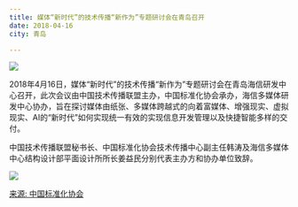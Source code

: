 ```yaml
---
title: 媒体“新时代”的技术传播“新作为”专题研讨会在青岛召开
date: 2018-04-16 
city: 青岛

---
```

![](http://www.china-cas.org/u/cms/www/201804/23104005fwrb.png)

2018年4月16日，媒体“新时代”的技术传播“新作为”专题研讨会在青岛海信研发中心召开，此次会议由中国技术传播联盟主办，中国标准化协会承办，海信多媒体研发中心协办，旨在探讨媒体由纸张、多媒体跨越式的向着富媒体、增强现实、虚拟现实、AI的“新时代”如何实现统一有效的实现信息开发管理以及快捷智能多样的交付。

中国技术传播联盟秘书长、中国标准化协会技术传播中心副主任韩涛及海信多媒体中心结构设计部平面设计所所长姜益民分别代表主办方和协办单位致辞。

![](http://www.china-cas.org/u/cms/www/201804/23104055eu9e.png)

[来源: 中国标准化协会](http://www.china-cas.org/zxdtxhxw/1550.jhtml)